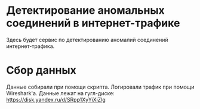 # Детектирование аномальных соединений в интернет-трафике

Здесь будет сервис по детектированию аномалий соединений интернет-трафика.

# Сбор данных

Данные собирали при помощи скрипта. Логировали трафик при помощи Wireshark'a. Данные лежат на гугл-диске: https://disk.yandex.ru/d/SRpp1XyYiXiZlg
